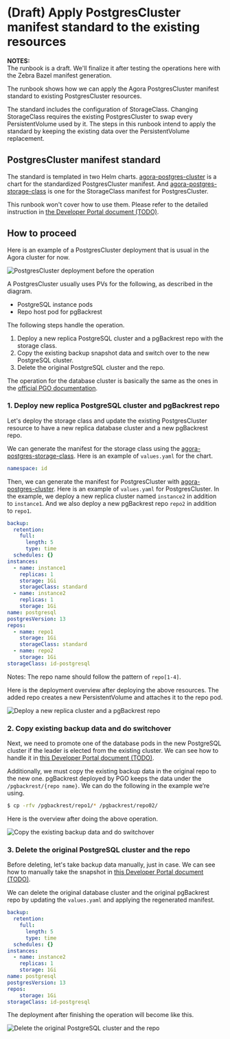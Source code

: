 # (Draft) Apply PostgresCluster manifest standard to the existing resources

**NOTES:**\
The runbook is a draft. 
We'll finalize it after testing the operations here with the Zebra Bazel manifest generation.

The runbook shows how we can apply the Agora PostgresCluster manifest standard to existing PostgresCluster resources.

The standard includes the configuration of StorageClass. Changing StorageClass requires the existing PostgresCluster to swap every PersistentVolume used by it.
The steps in this runbook intend to apply the standard by keeping the existing data over the PersistentVolume replacement.

## PostgresCluster manifest standard

The standard is templated in two Helm charts.
[agora-postgres-cluster](/infrastructure/helm/agora-postgres-cluster) is a chart for the standardized PostgresCluster manifest.
And [agora-postgres-storage-class](/infrastructure/helm/agora-postgres-storage-class) is one for the StorageClass manifest for PostgresCluster.

This runbook won't cover how to use them.
Please refer to the detailed instruction in [the Developer Portal document (TODO)](#TODO).

## How to proceed

Here is an example of a PostgresCluster deployment that is usual in the Agora cluster for now. 

![PostgresCluster deployment before the operation](./images/00.png)

A PostgresCluster usually uses PVs for the following, as described in the diagram.
- PostgreSQL instance pods
- Repo host pod for pgBackrest

The following steps handle the operation.
1. Deploy a new replica PostgreSQL cluster and a pgBackrest repo with the storage class.
2. Copy the existing backup snapshot data and switch over to the new PostgreSQL cluster.
3. Delete the original PostgreSQL cluster and the repo.

The operation for the database cluster is basically the same as the ones in the [official PGO documentation](https://access.crunchydata.com/documentation/postgres-operator/v5/tutorial/resize-cluster/#resize-pvc).

### 1. Deploy new replica PostgreSQL cluster and pgBackrest repo

Let's deploy the storage class and update the existing PostgresCluster resource 
to have a new replica database cluster and a new pgBackrest repo.

We can generate the manifest for the storage class using the [agora-postgres-storage-class](https://github.com/wp-wcm/city/tree/main/infrastructure/helm/agora-postgres-storage-class).
Here is an example of `values.yaml` for the chart.

```yaml
namespace: id
```

Then, we can generate the manifest for PostgresCluster with [agora-postgres-cluster](https://github.com/wp-wcm/city/tree/main/infrastructure/helm/agora-postgres-cluster).
Here is an example of `values.yaml` for PostgresCluster.
In the example, we deploy a new replica cluster named `instance2` in addition to `instance1`.
And we also deploy a new pgBackrest repo `repo2` in addition to `repo1`.

```yaml
backup:
  retention:
    full:
      length: 5
      type: time
  schedules: {}
instances:
  - name: instance1
    replicas: 1
    storage: 1Gi
    storageClass: standard
  - name: instance2
    replicas: 1
    storage: 1Gi
name: postgresql
postgresVersion: 13
repos:
  - name: repo1
    storage: 1Gi
    storageClass: standard
  - name: repo2
    storage: 1Gi
storageClass: id-postgresql
```

Notes: The repo name should follow the pattern of `repo[1-4]`.

Here is the deployment overview after deploying the above resources.
The added repo creates a new PersistentVolume and attaches it to the repo pod. 

![Deploy a new replica cluster and a pgBackrest repo](./images/01.png)

### 2. Copy existing backup data and do switchover

Next, we need to promote one of the database pods in the new PostgreSQL cluster if the leader is elected from the existing cluster.
We can see how to handle it in [this Developer Portal document (TODO)](#TODO).

Additionally, we must copy the existing backup data in the original repo to the new one.
pgBackrest deployed by PGO keeps the data under the `/pgbackrest/{repo name}`.
We can do the following in the example we’re using.

```bash
$ cp -rfv /pgbackrest/repo1/* /pgbackrest/repo02/
```

Here is the overview after doing the above operation.

![Copy the existing backup data and do switchover](./images/02.png)

### 3. Delete the original PostgreSQL cluster and the repo

Before deleting, let's take backup data manually, just in case.
We can see how to manually take the snapshot in [this Developer Portal document (TODO)](#TODO).

We can delete the original database cluster and the original pgBackrest repo by updating the `values.yaml` and applying the regenerated manifest.

```yaml
backup:
  retention:
    full:
      length: 5
      type: time
  schedules: {}
instances:
  - name: instance2
    replicas: 1
    storage: 1Gi
name: postgresql
postgresVersion: 13
repos:
    storage: 1Gi
storageClass: id-postgresql
```

The deployment after finishing the operation will become like this.

![Delete the original PostgreSQL cluster and the repo](./images/03.png)
